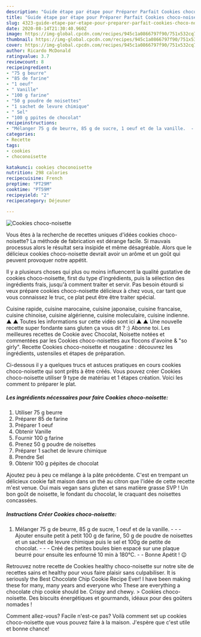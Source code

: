 ```yaml
---
description: "Guide étape par étape pour Préparer Parfait Cookies choco-noisette"
title: "Guide étape par étape pour Préparer Parfait Cookies choco-noisette"
slug: 4323-guide-etape-par-etape-pour-preparer-parfait-cookies-choco-noisette
date: 2020-08-14T21:30:40.960Z
image: https://img-global.cpcdn.com/recipes/945c1a0866797f90/751x532cq70/cookies-choco-noisette-photo-principale-de-la-recette.jpg
thumbnail: https://img-global.cpcdn.com/recipes/945c1a0866797f90/751x532cq70/cookies-choco-noisette-photo-principale-de-la-recette.jpg
cover: https://img-global.cpcdn.com/recipes/945c1a0866797f90/751x532cq70/cookies-choco-noisette-photo-principale-de-la-recette.jpg
author: Ricardo McDonald
ratingvalue: 3.7
reviewcount: 8
recipeingredient:
- "75 g beurre"
- "85 de farine"
- "1 oeuf"
- " Vanille"
- "100 g farine"
- "50 g poudre de noisettes"
- "1 sachet de levure chimique"
- " Sel"
- "100 g ppites de chocolat"
recipeinstructions:
- "Mélanger 75 g de beurre, 85 g de sucre, 1 oeuf et de la vanille.  - Ajouter ensuite petit à petit 100 g de farine, 50 g de poudre de noisettes et un sachet de levure chimique puis le sel et 100g de petite de chocolat.  - Créé des petites boules bien espacé sur une plaque beurré pour ensuite les enfourné 10 min à 180°C.  Bonne Apétit ! 😉"
categories:
- Recette
tags:
- cookies
- choconoisette

katakunci: cookies choconoisette 
nutrition: 298 calories
recipecuisine: French
preptime: "PT29M"
cooktime: "PT59M"
recipeyield: "2"
recipecategory: Déjeuner

---
```



![Cookies choco-noisette](https://img-global.cpcdn.com/recipes/945c1a0866797f90/751x532cq70/cookies-choco-noisette-photo-principale-de-la-recette.jpg)

Vous êtes à la recherche de recettes uniques d'idées cookies choco-noisette? La méthode de fabrication est dérange facile. Si mauvais processus alors le résultat sera insipide et même désagréable. Alors que le délicieux cookies choco-noisette devrait avoir un arôme et un goût qui peuvent provoquer notre appétit.

Il y a plusieurs choses qui plus ou moins influencent la qualité gustative de cookies choco-noisette, first du type d'ingrédients, puis la sélection des ingrédients frais, jusqu'à comment traiter et servir. Pas besoin étourdi si veux prépare cookies choco-noisette délicieux à chez vous, car tant que vous connaissez le truc, ce plat peut être être traiter spécial.

Cuisine rapide, cuisine marocaine, cuisine japonaise, cuisine francaise, cuisine chinoise, cuisine algérienne, cuisine moleculaire, cuisine indienne. ▲ ▲ Toutes les informations sur cette vidéo sont ici ▲ ▲ Une nouvelle recette super fondante sans gluten ça vous dit ? :) Abonne toi. Les meilleures recettes de Cookie avec Chocolat, Noisette notées et commentées par les Cookies choco-noisettes aux flocons d&#39;avoine &amp; &#34;so girly&#34;. Recette Cookies choco-noisette et nougatine : découvrez les ingrédients, ustensiles et étapes de préparation.


Ci-dessous il y a quelques trucs et astuces pratiques en cours cookies choco-noisette qui sont prêts à être créés. Vous pouvez créer Cookies choco-noisette utiliser 9 type de matériau et 1 étapes création. Voici les comment to préparer le plat.

<!--inarticleads1-->

##### Les ingrédients nécessaires pour faire Cookies choco-noisette:

1. Utiliser 75 g beurre
1. Préparer 85 de farine
1. Préparer 1 oeuf
1. Obtenir  Vanille
1. Fournir 100 g farine
1. Prenez 50 g poudre de noisettes
1. Préparer 1 sachet de levure chimique
1. Prendre  Sel
1. Obtenir 100 g pépites de chocolat


Ajoutez peu à peu ce mélange à la pâte précédente. C&#39;est en trempant un délicieux cookie fait maison dans un thé au citron que l&#39;idée de cette recette m&#39;est venue. Oui mais vegan sans gluten et sans matière grasse SVP ! Un bon goût de noisette, le fondant du chocolat, le craquant des noisettes concassées. 

<!--inarticleads2-->

##### Instructions Créer Cookies choco-noisette:

1. Mélanger 75 g de beurre, 85 g de sucre, 1 oeuf et de la vanille. -  - - Ajouter ensuite petit à petit 100 g de farine, 50 g de poudre de noisettes et un sachet de levure chimique puis le sel et 100g de petite de chocolat. -  - - Créé des petites boules bien espacé sur une plaque beurré pour ensuite les enfourné 10 min à 180°C. -  - Bonne Apétit ! 😉


Retrouvez notre recette de Cookies healthy choco-noisette sur notre site de recettes sains et healthy pour vous faire plaisir sans culpabiliser. It is seriously the Best Chocolate Chip Cookie Recipe Ever! I have been making these for many, many years and everyone who These are everything a chocolate chip cookie should be. Crispy and chewy. &gt; Cookies choco-noisette. Des biscuits énergétiques et gourmands, idéaux pour des goûters nomades ! 


Comment allez-vous? Facile n'est-ce pas? Voilà comment set up cookies choco-noisette que vous pouvez faire à la maison. J'espère que c'est utile et bonne chance!
